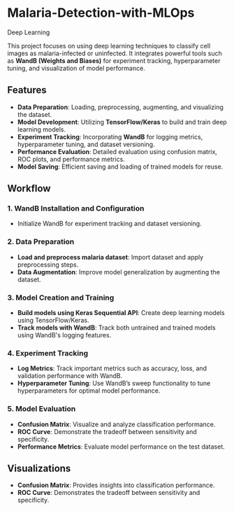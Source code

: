 # Malaria-Detection-with-MLOps
Deep Learning

This project focuses on using deep learning techniques to classify cell images as malaria-infected or uninfected. It integrates powerful tools such as **WandB (Weights and Biases)** for experiment tracking, hyperparameter tuning, and visualization of model performance.

## Features
- **Data Preparation**: Loading, preprocessing, augmenting, and visualizing the dataset.
- **Model Development**: Utilizing **TensorFlow/Keras** to build and train deep learning models.
- **Experiment Tracking**: Incorporating **WandB** for logging metrics, hyperparameter tuning, and dataset versioning.
- **Performance Evaluation**: Detailed evaluation using confusion matrix, ROC plots, and performance metrics.
- **Model Saving**: Efficient saving and loading of trained models for reuse.

## Workflow

### 1. WandB Installation and Configuration
- Initialize WandB for experiment tracking and dataset versioning.

### 2. Data Preparation
- **Load and preprocess malaria dataset**: Import dataset and apply preprocessing steps.
- **Data Augmentation**: Improve model generalization by augmenting the dataset.

### 3. Model Creation and Training
- **Build models using Keras Sequential API**: Create deep learning models using TensorFlow/Keras.
- **Track models with WandB**: Track both untrained and trained models using WandB's logging features.

### 4. Experiment Tracking
- **Log Metrics**: Track important metrics such as accuracy, loss, and validation performance with WandB.
- **Hyperparameter Tuning**: Use WandB’s sweep functionality to tune hyperparameters for optimal model performance.

### 5. Model Evaluation
- **Confusion Matrix**: Visualize and analyze classification performance.
- **ROC Curve**: Demonstrate the tradeoff between sensitivity and specificity.
- **Performance Metrics**: Evaluate model performance on the test dataset.

## Visualizations
- **Confusion Matrix**: Provides insights into classification performance.
- **ROC Curve**: Demonstrates the tradeoff between sensitivity and specificity.
